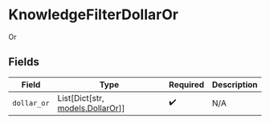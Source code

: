 # KnowledgeFilterDollarOr

Or


## Fields

| Field                                                     | Type                                                      | Required                                                  | Description                                               |
| --------------------------------------------------------- | --------------------------------------------------------- | --------------------------------------------------------- | --------------------------------------------------------- |
| `dollar_or`                                               | List[Dict[str, [models.DollarOr](../models/dollaror.md)]] | :heavy_check_mark:                                        | N/A                                                       |
